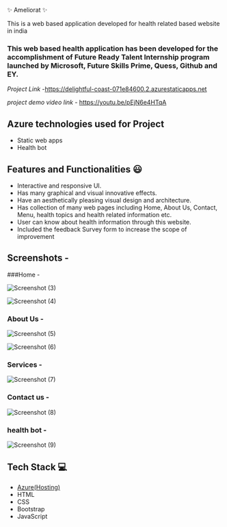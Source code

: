 ✨ Ameliorat ✨

This is a web based application developed for health related based website in india

### This web based health application has been developed for the accomplishment of Future Ready Talent Internship program launched by Microsoft, Future Skills Prime, Quess, Github and EY.


*Project Link* -https://delightful-coast-071e84600.2.azurestaticapps.net

*project demo video link* - https://youtu.be/pEjN6e4HTqA

## Azure technologies used for Project

- Static web apps
- Health bot

## Features and Functionalities 😃

- Interactive and responsive UI.
- Has many graphical and visual innovative effects.
- Have an aesthetically pleasing visual design and architecture.
- Has collection of many web pages including Home, About Us, Contact, Menu, health topics and health related information etc.
- User can know about health information through this website.
- Included the feedback Survey form to increase the scope of improvement 

## Screenshots -

###Home -


![Screenshot (3)](https://user-images.githubusercontent.com/118884063/210056410-24372b9d-fae0-4f9f-a5fd-100f896b9e25.png)



![Screenshot (4)](https://user-images.githubusercontent.com/118884063/210056423-11d4b477-8f8a-420d-ac05-21a123cd1db5.png)




   

### About Us -


![Screenshot (5)](https://user-images.githubusercontent.com/118884063/210056561-d8f3d599-d145-4d8e-96d8-75474a00b2f8.png)


![Screenshot (6)](https://user-images.githubusercontent.com/118884063/210056564-eef45d9d-459b-4486-9a2b-8bb088e3d68f.png)


### Services -


![Screenshot (7)](https://user-images.githubusercontent.com/118884063/210056637-9ac8ec61-b381-468e-bafd-aeea05cca8a9.png)



### Contact us -


![Screenshot (8)](https://user-images.githubusercontent.com/118884063/210057295-3b428518-70f7-4b97-ae94-85272f07e396.png)



### health bot -


![Screenshot (9)](https://user-images.githubusercontent.com/118884063/210057463-0af75d3f-c12a-4d70-b424-3de120c82bf2.png)



## Tech Stack 💻

- [Azure(Hosting)](https://azure.microsoft.com/en-in/features/azure-portal/)
- HTML
- CSS
- Bootstrap
- JavaScript
